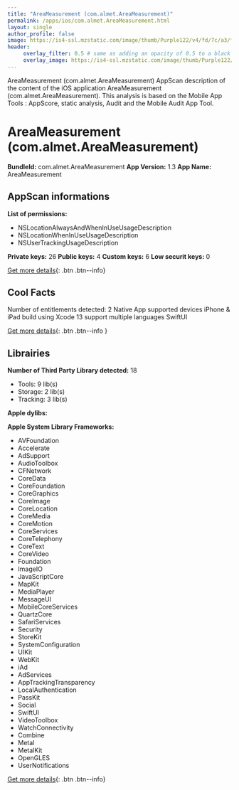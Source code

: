 ```yaml
---
title: "AreaMeasurement (com.almet.AreaMeasurement)"
permalink: /apps/ios/com.almet.AreaMeasurement.html
layout: single
author_profile: false
image: https://is4-ssl.mzstatic.com/image/thumb/Purple122/v4/fd/7c/a3/fd7ca39d-17cd-5776-d4d4-91c5ad8dd6d7/AppIcon-0-1x_U007emarketing-0-10-0-85-220.png/512x512bb.jpg
header: 
     overlay_filter: 0.5 # same as adding an opacity of 0.5 to a black background
     overlay_image: https://is4-ssl.mzstatic.com/image/thumb/Purple122/v4/fd/7c/a3/fd7ca39d-17cd-5776-d4d4-91c5ad8dd6d7/AppIcon-0-1x_U007emarketing-0-10-0-85-220.png/512x512bb.jpg
---
```

AreaMeasurement (com.almet.AreaMeasurement) AppScan description of the content of the iOS application AreaMeasurement (com.almet.AreaMeasurement). This analysis is based on the Mobile App Tools : AppScore, static analysis, Audit and the Mobile Audit App Tool.

# AreaMeasurement (com.almet.AreaMeasurement)

**BundleId:** com.almet.AreaMeasurement
**App Version:** 1.3
**App Name:** AreaMeasurement


## AppScan informations 

**List of permissions:** 
- NSLocationAlwaysAndWhenInUseUsageDescription
- NSLocationWhenInUseUsageDescription
- NSUserTrackingUsageDescription
  
  
**Private keys:** 26
**Public keys:** 4
**Custom keys:** 6
**Low securit keys:** 0
  
[Get more details](/pricing.html){: .btn .btn--info}

## Cool Facts

Number of entitlements detected: 2
Native App
supported devices iPhone & iPad
build using Xcode 13
support multiple languages
SwiftUI
  
[Get more details](/pricing.html){: .btn .btn--info }

## Librairies 
**Number of Third Party Library detected:** 18
- Tools: 9 lib(s)
- Storage: 2 lib(s)
- Tracking: 3 lib(s)


**Apple dylibs:**


**Apple System Library Frameworks:**
- AVFoundation
- Accelerate
- AdSupport
- AudioToolbox
- CFNetwork
- CoreData
- CoreFoundation
- CoreGraphics
- CoreImage
- CoreLocation
- CoreMedia
- CoreMotion
- CoreServices
- CoreTelephony
- CoreText
- CoreVideo
- Foundation
- ImageIO
- JavaScriptCore
- MapKit
- MediaPlayer
- MessageUI
- MobileCoreServices
- QuartzCore
- SafariServices
- Security
- StoreKit
- SystemConfiguration
- UIKit
- WebKit
- iAd
- AdServices
- AppTrackingTransparency
- LocalAuthentication
- PassKit
- Social
- SwiftUI
- VideoToolbox
- WatchConnectivity
- Combine
- Metal
- MetalKit
- OpenGLES
- UserNotifications


  
[Get more details](/pricing.html){: .btn .btn--info}

